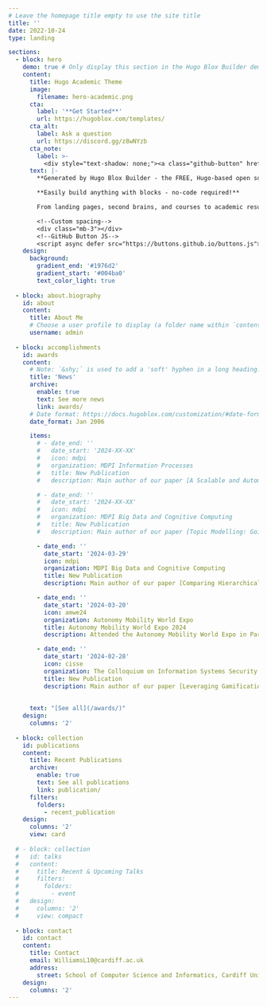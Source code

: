 ```yaml
---
# Leave the homepage title empty to use the site title
title: ''
date: 2022-10-24
type: landing

sections:
  - block: hero
    demo: true # Only display this section in the Hugo Blox Builder demo site
    content:
      title: Hugo Academic Theme
      image:
        filename: hero-academic.png
      cta:
        label: '**Get Started**'
        url: https://hugoblox.com/templates/
      cta_alt:
        label: Ask a question
        url: https://discord.gg/z8wNYzb
      cta_note:
        label: >-
          <div style="text-shadow: none;"><a class="github-button" href="https://github.com/HugoBlox/hugo-blox-builder" data-icon="octicon-star" data-size="large" data-show-count="true" aria-label="Star">Star Hugo Blox Builder</a></div><div style="text-shadow: none;"><a class="github-button" href="https://github.com/HugoBlox/theme-academic-cv" data-icon="octicon-star" data-size="large" data-show-count="true" aria-label="Star">Star the Academic template</a></div>
      text: |-
        **Generated by Hugo Blox Builder - the FREE, Hugo-based open source website builder trusted by 500,000+ sites.**

        **Easily build anything with blocks - no-code required!**

        From landing pages, second brains, and courses to academic resumés, conferences, and tech blogs.

        <!--Custom spacing-->
        <div class="mb-3"></div>
        <!--GitHub Button JS-->
        <script async defer src="https://buttons.github.io/buttons.js"></script>
    design:
      background:
        gradient_end: '#1976d2'
        gradient_start: '#004ba0'
        text_color_light: true
        
  - block: about.biography
    id: about
    content:
      title: About Me
      # Choose a user profile to display (a folder name within `content/authors/`)
      username: admin
 
  - block: accomplishments
    id: awards
    content:
      # Note: `&shy;` is used to add a 'soft' hyphen in a long heading.
      title: 'News'
      archive:
        enable: true
        text: See more news
        link: awards/
      # Date format: https://docs.hugoblox.com/customization/#date-format
      date_format: Jan 2006

      items:
        # - date_end: ''
        #   date_start: '2024-XX-XX'
        #   icon: mdpi
        #   organization: MDPI Information Processes
        #   title: New Publication
        #   description: Main author of our paper [A Scalable and Automated Framework for Tracking the likely Adoption of Emerging Technologies]() published in MDPI Information's special issue Information Processes.

        # - date_end: ''
        #   date_start: '2024-XX-XX'
        #   icon: mdpi
        #   organization: MDPI Big Data and Cognitive Computing
        #   title: New Publication
        #   description: Main author of our paper [Topic Modelling: Going Beyond Token Outputs]() published in MDPI Big Data and Cognitive Computing's special issue Advances in Natural Language Processing and Text Mining.

        - date_end: ''
          date_start: '2024-03-29'
          icon: mdpi
          organization: MDPI Big Data and Cognitive Computing
          title: New Publication
          description: Main author of our paper [Comparing Hierarchical Approaches to Enhance Supervised Emotive Text Classification](https://www.mdpi.com/2504-2289/8/4/38) published in MDPI Big Data and Cognitive Computing's special issue Advances in Natural Language Processing and Text Mining.

        - date_end: ''
          date_start: '2024-03-20'
          icon: amwe24
          organization: Autonomy Mobility World Expo
          title: Autonomy Mobility World Expo 2024
          description: Attended the Autonomy Mobility World Expo in Paris, France as part of a National Highways funded project.

        - date_end: ''
          date_start: '2024-02-28'
          icon: cisse
          organization: The Colloquium on Information Systems Security Education
          title: New Publication
          description: Main author of our paper [Leveraging Gamification and Game-based Learning in Cybersecurity Education - Engaging and Inspiring Non-Cyber Students](https://cisse.info/journal/index.php/cisse/article/view/186/186) published in the Journal of The Colloquium for Information Systems Security Education.
        
       
      text: "[See all](/awards/)"       
    design:
      columns: '2'
      
  - block: collection
    id: publications
    content:
      title: Recent Publications
      archive:
        enable: true
        text: See all publications
        link: publication/
      filters:
        folders:
          - recent_publication
    design:
      columns: '2'
      view: card
    
  # - block: collection
  #   id: talks
  #   content:
  #     title: Recent & Upcoming Talks
  #     filters:
  #       folders:
  #         - event
  #   design:
  #     columns: '2'
  #     view: compact
  
  - block: contact
    id: contact
    content:
      title: Contact
      email: WilliamsL10@cardiff.ac.uk
      address:
        street: School of Computer Science and Informatics, Cardiff University, Abacws, Senghennydd Road, Cardiff, CF24 4AG      
    design:
      columns: '2'
---
```

